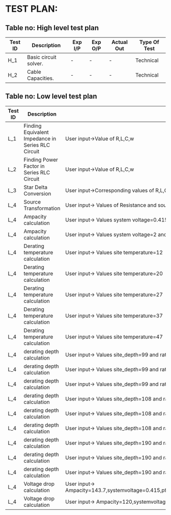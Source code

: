 # TEST PLAN:

## Table no: High level test plan

| **Test ID** | **Description**                                              | **Exp I/P** | **Exp O/P** | **Actual Out** |**Type Of Test**  |          
|-------------|--------------------------------------------------------------|------------|-------------|----------------|------------------|      
| H_1 | Basic circuit solver. | - | - | - | Technical | 
| H_2 | Cable Capacities. | - | - | - | Technical | 




## Table no: Low level test plan

| **Test ID** | **Description**                                              | **Exp IN** | **Exp OUT** | **Actual Out** |**Type Of Test**  |    
|-------------|--------------------------------------------------------------|------------|-------------|----------------|------------------|
| L_1 |Finding Equivalent Impedance in Series RLC Circuit | User input->Value of R,L,C,w |- | - | - | 
| L_2 |Finding Power Factor in Series RLC Circuit |User input->Value of R,L,C,w | - |- | -  |
| L_3 |Star Delta Conversion |User input->Corresponding values of R,L,C | - | - | - |
| L_4 |Source Transformation |User input-> Values of Resistance and sources | - | - | - |
| L_4 |Ampacity calculation |User input-> Values system voltage=0.415 and transformer rating=200 |143.760208  | - | Technical |
| L_4 |Ampacity calculation |User input-> Values system voltage=2 and transformer rating=13 | 450.033321| - | Technical |
| L_4 |Derating temperature calculation |User input-> Values site temperature=12|1.120000  | - | Technical |
| L_4 |Derating temperature calculation |User input-> Values site temperature=20|1.040000  | - | Technical |
| L_4 |Derating temperature calculation |User input-> Values site temperature=27|0.960000  | - | Technical|
| L_4 |Derating temperature calculation |User input-> Values site temperature=37|0.910000  | - | Technical |
| L_4 |Derating temperature calculation |User input-> Values site temperature=47|0.820000  | - | Technical |
| L_4 |derating depth calculation |User input-> Values site_depth=99 and rating=15 | 0.990000 | - | Technical |
| L_4 |derating depth calculation |User input-> Values site_depth=99 and rating=120 | 0.980000| - | Technical|
| L_4 |derating depth calculation |User input-> Values site_depth=99 and rating=470 | 0.970000 | - | Technical |
| L_4 |derating depth calculation |User input-> Values site_depth=108 and rating=15 | 0.980000| - | Technical |
| L_4 |derating depth calculation |User input-> Values site_depth=108 and rating=120 | 0.970000 | - | Technical |
| L_4 |derating depth calculation |User input-> Values site_depth=108 and rating=470 | 0.960000 | - | Technical |
| L_4 |derating depth calculation |User input-> Values site_depth=190 and rating=15 | 0.950000| - | Technical |
| L_4 |derating depth calculation |User input-> Values site_depth=190 and rating=120 | 0.930000 | - | Technical|
| L_4 |derating depth calculation |User input-> Values site_depth=190 and rating=470 | 0.910000 | - | Technical |
| L_4 |Voltage drop  calculation |User input-> Ampacity=143.7,systemvoltage=0.415,pf=0.8,Length=100,resistance=1.035,reactance=5.233|23796  | - | Technical |
| L_4 |Voltage drop  calculation |User input-> Ampacity=120,systemvoltage=1,pf=1,Length=25,resistance=13,reactance=0.03|6754  | - | Technical |



